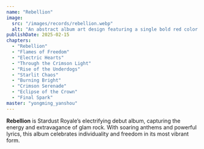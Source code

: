 ```yaml
---
name: "Rebellion"
image:
  src: "/images/records/rebellion.webp"
  alt: "An abstract album art design featuring a single bold red color with dynamic streaks and shapes resembling lightning and flames, symbolizing energy and defiance."
publishDate: 2025-02-15
chapters:
  - "Rebellion"
  - "Flames of Freedom"
  - "Electric Hearts"
  - "Through the Crimson Light"
  - "Rise of the Underdogs"
  - "Starlit Chaos"
  - "Burning Bright"
  - "Crimson Serenade"
  - "Eclipse of the Crown"
  - "Final Spark"
master: "yongming_yanshou"
---
```


**Rebellion** is Stardust Royale’s electrifying debut album, capturing the energy and extravagance of glam rock. With soaring anthems and powerful lyrics, this album celebrates individuality and freedom in its most vibrant form.

